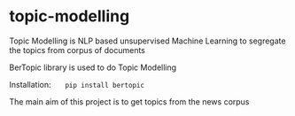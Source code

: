 # topic-modelling
Topic Modelling is NLP based unsupervised Machine Learning to segregate the topics from corpus of documents

BerTopic library is used to do Topic Modelling

Installation:
`    pip install bertopic
`

The main aim of this project is to get topics from the  news corpus 

